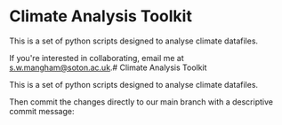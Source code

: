 # Climate Analysis Toolkit

This is a set of python scripts designed to analyse climate datafiles.

If you're interested in collaborating, email me at s.w.mangham@soton.ac.uk.# Climate Analysis Toolkit

This is a set of python scripts designed to analyse climate datafiles.

Then commit the changes directly to our main branch with a descriptive commit message:

